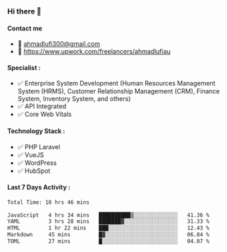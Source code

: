 ### Hi there 👋

#### Contact me 
- :email: ahmadlufi300@gmail.com
- 🔭 https://www.upwork.com/freelancers/ahmadlufiau

#### Specialist :
- ✅ Enterprise System Development (Human Resources Management System (HRMS), Customer Relationship Management (CRM), Finance System, Inventory System, and others)
- ✅ API Integrated
- ✅ Core Web Vitals

#### Technology Stack :

- ✅ PHP Laravel
- ✅ VueJS
- ✅ WordPress
- ✅ HubSpot

#### Last 7 Days Activity :
<!--START_SECTION:waka-->

```txt
Total Time: 10 hrs 46 mins

JavaScript   4 hrs 34 mins   ██████████▒░░░░░░░░░░░░░░   41.36 %
YAML         3 hrs 28 mins   ███████▓░░░░░░░░░░░░░░░░░   31.33 %
HTML         1 hr 22 mins    ███░░░░░░░░░░░░░░░░░░░░░░   12.43 %
Markdown     45 mins         █▓░░░░░░░░░░░░░░░░░░░░░░░   06.84 %
TOML         27 mins         █░░░░░░░░░░░░░░░░░░░░░░░░   04.07 %
```

<!--END_SECTION:waka-->

<!--
**ahmadlufiau/ahmadlufiau** is a ✨ _special_ ✨ repository because its `README.md` (this file) appears on your GitHub profile.

Here are some ideas to get you started:

- 🔭 I’m currently working on ...
- 🌱 I’m currently learning ...
- 👯 I’m looking to collaborate on ...
- 🤔 I’m looking for help with ...
- 💬 Ask me about ...
- 📫 How to reach me: ...
- 😄 Pronouns: ...
- ⚡ Fun fact: ...
-->
